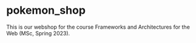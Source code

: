 # pokemon_shop
This is our webshop for the course Frameworks and Architectures for the Web (MSc, Spring 2023).



